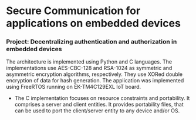 # Secure Communication for applications on embedded devices


 ### Project: Decentralizing authentication and authorization in embedded devices

The architecture is implemented using Python and C languages. The implementations use AES-CBC-128 and RSA-1024 as symmetric and asymmetric encryption algorithms, respectively. They use XORed double encryption of data for hash generation. The application was implemented using FreeRTOS running on EK-TM4C129EXL IoT board. 

* The C implementation focuses on resource constraints and portability.
It comprises a server and client entities. It provides portability files, that can be used to port the client/server entity to any device and/or OS.

